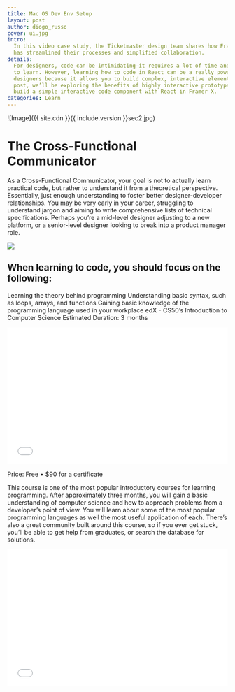```yaml
---
title: Mac OS Dev Env Setup
layout: post
author: diogo_russo
cover: ui.jpg
intro:
  In this video case study, the Ticketmaster design team shares how Framer X
  has streamlined their processes and simplified collaboration.
details:
  For designers, code can be intimidating—it requires a lot of time and effort
  to learn. However, learning how to code in React can be a really powerful tool for
  designers because it allows you to build complex, interactive elements. In this
  post, we’ll be exploring the benefits of highly interactive prototypes and how to
  build a simple interactive code component with React in Framer X.
categories: Learn
---
```


![Image]({{ site.cdn }}{{ include.version }}sec2.jpg)

# The Cross-Functional Communicator

As a Cross-Functional Communicator, your goal is not to actually learn practical code, but rather to understand it from a theoretical perspective. Essentially, just enough understanding to foster better designer-developer relationships. You may be very early in your career, struggling to understand jargon and aiming to write comprehensive lists of technical specifications. Perhaps you’re a mid-level designer adjusting to a new platform, or a senior-level designer looking to break into a product manager role.

![]({{site.baseurl}}/tumblr_files/tumblr_pf8i7owH6x1qammdvo1_1280.jpg)

## When learning to code, you should focus on the following:

Learning the theory behind programming
Understanding basic syntax, such as loops, arrays, and functions
Gaining basic knowledge of the programming language used in your workplace
edX - CS50’s Introduction to Computer Science
Estimated Duration: 3 months

<style>
  .video-container {
		position: relative;
		padding-bottom: 56.25%;
		padding-top: 30px;
		height: 0;
		overflow: hidden;
}

.video-container iframe,
.video-container object,
.video-container embed {
		position: absolute;
		top: 0;
		left: 0;
		width: 100%;
		height: 100%;
}
</style>

<div class="video-container">
		<iframe src="//www.youtube.com/embed/0uBOtQOO70Y" frameborder="0" width="560" height="315"></iframe>
</div>

Price: Free • \$90 for a certificate

This course is one of the most popular introductory courses for learning programming. After approximately three months, you will gain a basic understanding of computer science and how to approach problems from a developer’s point of view. You will learn about some of the most popular programming languages as well the most useful application of each. There’s also a great community built around this course, so if you ever get stuck, you’ll be able to get help from graduates, or search the database for solutions.

<div class="video-container">
  <iframe src="//codepen.io/diogorusso/embed/wQzKZE/?height=265&theme-id=0&default-tab=css,result" frameborder="0" width="560" height="315"></iframe>
</div>

